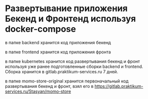 # Развертывание приложения Бекенд и Фронтенд используя docker-compose
    
в папке backend хранится код приложения бекенд

в папке frontend хранится код приложения фронта

в папке kubernetes хранится код развертывания бекенд и фронт используя уже ранее подготовленные сборки backend и frontend. Сборка хранится в gitlab.praktikum-services.ru 7 дней.

в папке momo-store-original хранится первоначальный код развертывания бекенд и фронт, взял его в https://gitlab.praktikum-services.ru/Stasyan/momo-store
